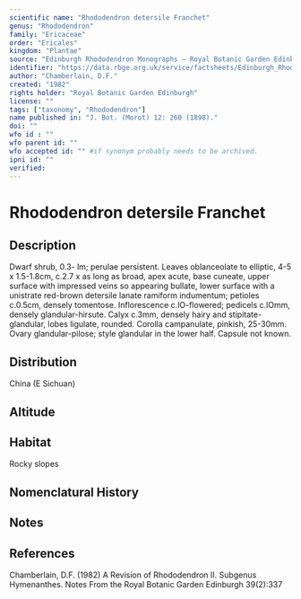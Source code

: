 ```yaml
---
scientific name: "Rhododendron detersile Franchet"
genus: "Rhododendron"
family: "Ericaceae"
order: "Ericales"
kingdom: "Plantae"
source: "Edinburgh Rhododendron Monographs – Royal Botanic Garden Edinburgh"
identifier: "https://data.rbge.org.uk/service/factsheets/Edinburgh_Rhododendron_Monographs.xhtml"
author: "Chamberlain, D.F."
created: "1982"
rights holder: "Royal Botanic Garden Edinburgh"
license: ""
tags: ["taxonomy", "Rhododendron"]
name published in: "J. Bot. (Morot) 12: 260 (1898)."
doi: ""
wfo id : ""
wfo parent id: ""
wfo accepted id: "" #if synonym probably needs to be archived.                      
ipni id: ""
verified:
---
```


                       

# Rhododendron detersile Franchet

## Description
Dwarf shrub, 0.3- lm; perulae persistent. Leaves oblanceolate to elliptic, 4-5 x 1.5-1.8cm, c.2.7 x as long as broad, apex acute, base cuneate, upper surface with impressed veins so appearing bullate, lower surface with a unistrate red-brown detersile lanate ramiform indumentum; petioles c.0.5cm, densely tomentose. Inflorescence c.lO-flowered; pedicels c.lOmm, densely glandular-hirsute. Calyx c.3mm, densely hairy and stipitate-glandular, lobes ligulate, rounded. Corolla campanulate, pinkish, 25-30mm. Ovary glandular-pilose; style glandular in the lower half. Capsule not known.

## Distribution
China (E Sichuan)

## Altitude


## Habitat
Rocky slopes

## Nomenclatural History

                       
## Notes


## References

Chamberlain, D.F. (1982) A Revision of Rhododendron II. Subgenus Hymenanthes. Notes From the Royal Botanic Garden Edinburgh 39(2):337
